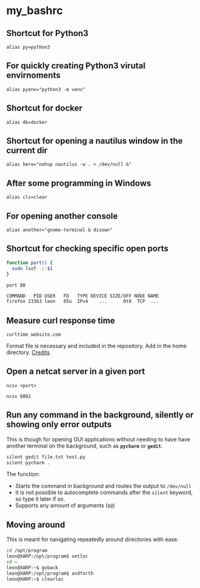 # my_bashrc

## Shortcut for Python3
```alias py=python3```

## For quickly creating Python3 virutal envirnoments
```alias pyenv="python3 -m venv"```

## Shortcut for docker
```alias dk=docker```
## Shortcut for opening a nautilus window in the current dir
```alias here="nohup nautilus -w . > /dev/null &"```
## After some programming in Windows
```alias cls=clear```
## For opening another console
```alias another="gnome-terminal & disown"```

## Shortcut for checking specific open ports
```bash
function port() {
  sudo lsof -i:$1
}
```

`port 80`
```bash
COMMAND   PID USER   FD   TYPE DEVICE SIZE/OFF NODE NAME
firefox 23363 leon   95u  IPv4    ...      0t0  TCP  ...
```

## Measure curl response time
```curltime website.com```

Format file is necessary and included in the repository. Add in the home directory.
[Credits](https://stackoverflow.com/questions/18215389/how-do-i-measure-request-and-response-times-at-once-using-curl#answer-22625150)

## Open a netcat server in a given port
```ncsv <port>```

```ncsv 8002```

## Run any command in the background, silently or showing only error outputs
This is though for opening GUI applications without needing to have have another terminal on the background, such as **`pycharm`** or **`gedit`**.
```bash
silent gedit file.txt test.py
silent pycharm .
```
The function:
* Starts the command in background and routes the output to `/dev/null`
* It is not possible to autocomplete commands after the `silent` keyword, so type it later if so.
* Supports any amount of arguments (`$@`)

## Moving around
This is meant for navigating repeatedly around directories with ease.
```bash
cd /opt/program
leon@XARP:/opt/program$ setloc
cd ~
leon@XARP:~$ goback
leon@XARP:/opt/program$ andforth
leon@XARP:~$ clearloc
```
